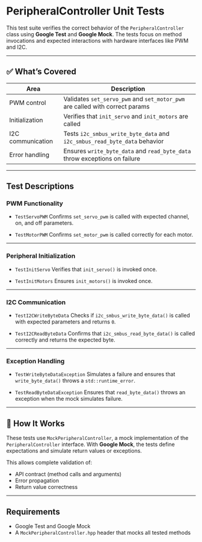 # PeripheralController Unit Tests

This test suite verifies the correct behavior of the `PeripheralController` class using **Google Test** and **Google Mock**. The tests focus on method invocations and expected interactions with hardware interfaces like PWM and I2C.

---

## ✅ What’s Covered

| Area                          | Description                                                                 |
|-------------------------------|-----------------------------------------------------------------------------|
| PWM control                   | Validates `set_servo_pwm` and `set_motor_pwm` are called with correct params |
| Initialization                | Verifies that `init_servo` and `init_motors` are called                     |
| I2C communication             | Tests `i2c_smbus_write_byte_data` and `i2c_smbus_read_byte_data` behavior  |
| Error handling                | Ensures `write_byte_data` and `read_byte_data` throw exceptions on failure |

---

## Test Descriptions

### PWM Functionality

- `TestServoPWM`
  Confirms `set_servo_pwm` is called with expected channel, on, and off parameters.

- `TestMotorPWM`
  Confirms `set_motor_pwm` is called correctly for each motor.

---

### Peripheral Initialization

- `TestInitServo`
  Verifies that `init_servo()` is invoked once.

- `TestInitMotors`
  Ensures `init_motors()` is invoked once.

---

### I2C Communication

- `TestI2CWriteByteData`
  Checks if `i2c_smbus_write_byte_data()` is called with expected parameters and returns `0`.

- `TestI2CReadByteData`
  Confirms that `i2c_smbus_read_byte_data()` is called correctly and returns the expected byte.

---

### Exception Handling

- `TestWriteByteDataException`
  Simulates a failure and ensures that `write_byte_data()` throws a `std::runtime_error`.

- `TestReadByteDataException`
  Ensures that `read_byte_data()` throws an exception when the mock simulates failure.

---

## 🔧 How It Works

These tests use `MockPeripheralController`, a mock implementation of the `PeripheralController` interface. With **Google Mock**, the tests define expectations and simulate return values or exceptions.

This allows complete validation of:
- API contract (method calls and arguments)
- Error propagation
- Return value correctness

---

## Requirements

- Google Test and Google Mock
- A `MockPeripheralController.hpp` header that mocks all tested methods

